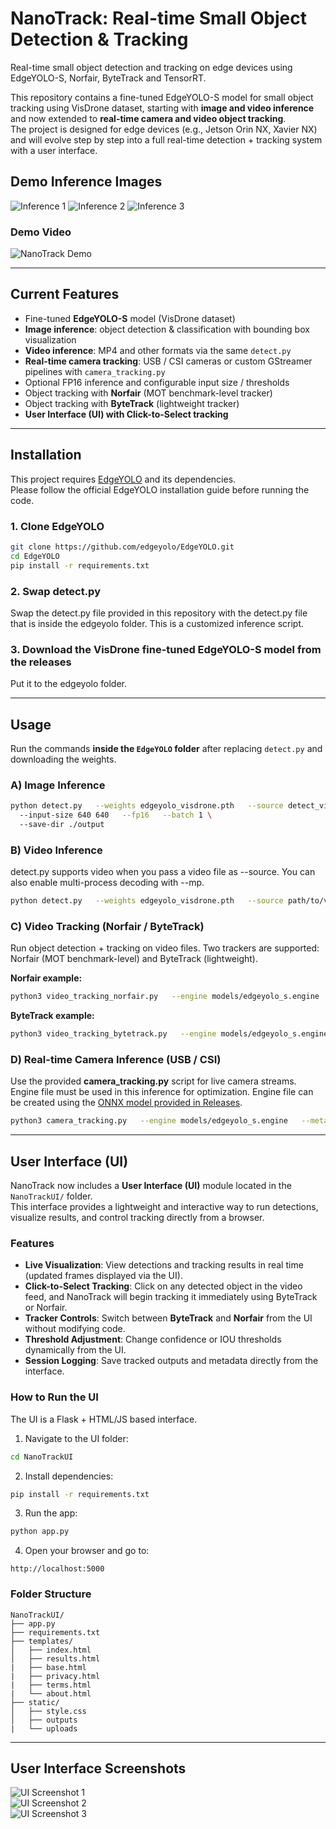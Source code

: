 # NanoTrack: Real-time Small Object Detection & Tracking

Real-time small object detection and tracking on edge devices using EdgeYOLO-S, Norfair, ByteTrack and TensorRT.

This repository contains a fine-tuned EdgeYOLO-S model for small object tracking using VisDrone dataset, starting with **image and video inference** and now extended to **real-time camera and video object tracking**.  
The project is designed for edge devices (e.g., Jetson Orin NX, Xavier NX) and will evolve step by step into a full real-time detection + tracking system with a user interface.

## Demo Inference Images 
![Inference 1](example_inferences/edgeYOLO_gh_example.png) 
![Inference 2](example_inferences/edgeYOLO_gh_example_1.png) 
![Inference 3](example_inferences/edgeYOLO_gh_example2.png)

### Demo Video
![NanoTrack Demo](example_inferences/output_nanotrack.gif)

---

## Current Features
- Fine-tuned **EdgeYOLO-S** model (VisDrone dataset)
- **Image inference**: object detection & classification with bounding box visualization
- **Video inference**: MP4 and other formats via the same `detect.py`
- **Real-time camera tracking**: USB / CSI cameras or custom GStreamer pipelines with `camera_tracking.py`
- Optional FP16 inference and configurable input size / thresholds
- Object tracking with **Norfair** (MOT benchmark-level tracker)
- Object tracking with **ByteTrack** (lightweight tracker)
- **User Interface (UI) with Click-to-Select tracking**

---

## Installation

This project requires [EdgeYOLO](https://github.com/edgeyolo/EdgeYOLO) and its dependencies.  
Please follow the official EdgeYOLO installation guide before running the code.

### 1. Clone EdgeYOLO
```bash
git clone https://github.com/edgeyolo/EdgeYOLO.git
cd EdgeYOLO
pip install -r requirements.txt
```
### 2. Swap detect.py
Swap the detect.py file provided in this repository with the detect.py file that is inside the edgeyolo folder. This is a customized inference script. 

### 3. Download the VisDrone fine-tuned EdgeYOLO-S model from the releases
Put it to the edgeyolo folder.

---

## Usage
Run the commands **inside the `EdgeYOLO` folder** after replacing `detect.py` and downloading the weights.

### A) Image Inference
```bash
python detect.py   --weights edgeyolo_visdrone.pth   --source detect_video_EdgeYOLO.mp4   --conf-thres 0.3   --nms-thres 0.5 \ 
  --input-size 640 640   --fp16   --batch 1 \ 
  --save-dir ./output 
```

### B) Video Inference
detect.py supports video when you pass a video file as --source. You can also enable multi-process decoding with --mp.
```bash
python detect.py   --weights edgeyolo_visdrone.pth   --source path/to/video.mp4   --conf-thres 0.3   --nms-thres 0.5   --input-size 640 640   --fp16   --batch 1   --mp   --save-dir ./output
```

### C) Video Tracking (Norfair / ByteTrack)
Run object detection + tracking on video files. Two trackers are supported: Norfair (MOT benchmark-level) and ByteTrack (lightweight).

**Norfair example:**
```bash
python3 video_tracking_norfair.py   --engine models/edgeyolo_s.engine   --meta models/edgeyolo.json   --video path/to/video.mp4   --conf-thres 0.3   --iou-thres 0.5   --save ./tracked_output_norfair.mp4   --render all
```

**ByteTrack example:**
```bash
python3 video_tracking_bytetrack.py   --engine models/edgeyolo_s.engine   --meta models/edgeyolo.json   --video path/to/video.mp4   --conf-thres 0.3   --iou-thres 0.5   --save ./tracked_output_bytetrack.mp4   --track-thres 0.6   --match-thres 0.8   --track-buffer 1000   --min-box-area 10   --render all
```

### D) Real-time Camera Inference (USB / CSI)
Use the provided **camera_tracking.py** script for live camera streams. Engine file must be used in this inference for optimization. Engine file can be created using the [ONNX model provided in Releases](https://github.com/ulassakin/realtime-edge-small-object-tracking/releases/download/v0.2/edgeyolo_s.onnx.zip).

```bash
python3 camera_tracking.py   --engine models/edgeyolo_s.engine   --meta models/edgeyolo.json   --gst "v4l2src device=/dev/video0 ! image/jpeg,width=1280,height=720,framerate=30/1 ! jpegdec ! videoconvert ! video/x-raw,format=BGR ! appsink drop=true sync=false"   --conf-thres 0.3   --iou-thres 0.5   --save ./output_gst.mp4
```

---

## User Interface (UI)

NanoTrack now includes a **User Interface (UI)** module located in the `NanoTrackUI/` folder.  
This interface provides a lightweight and interactive way to run detections, visualize results, and control tracking directly from a browser.

### Features
- **Live Visualization**: View detections and tracking results in real time (updated frames displayed via the UI).
- **Click-to-Select Tracking**: Click on any detected object in the video feed, and NanoTrack will begin tracking it immediately using ByteTrack or Norfair.
- **Tracker Controls**: Switch between **ByteTrack** and **Norfair** from the UI without modifying code.
- **Threshold Adjustment**: Change confidence or IOU thresholds dynamically from the UI.
- **Session Logging**: Save tracked outputs and metadata directly from the interface.

### How to Run the UI
The UI is a Flask + HTML/JS based interface.

1. Navigate to the UI folder:
```bash
cd NanoTrackUI
```

2. Install dependencies:
```bash
pip install -r requirements.txt
```

3. Run the app:
```bash
python app.py
```

4. Open your browser and go to:
```
http://localhost:5000
```

### Folder Structure
```
NanoTrackUI/
├── app.py              
├── requirements.txt
├── templates/          
│   ├── index.html      
│   ├── results.html   
|   ├── base.html
|   ├── privacy.html
|   ├── terms.html
|   └── about.html
├── static/             
│   ├── style.css
│   ├── outputs
|   └── uploads
```

---
## User Interface Screenshots

![UI Screenshot 1](example_inferences/website.png)  
![UI Screenshot 2](example_inferences/website_result_normal.png)  
![UI Screenshot 3](example_inferences/website_result_one_object.png) 

